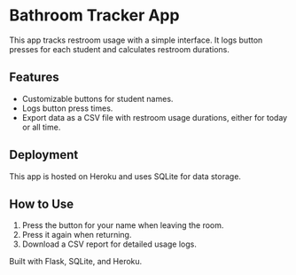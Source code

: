 # Bathroom Tracker App

This app tracks restroom usage with a simple interface. It logs button presses for each student and calculates restroom durations.

## Features

- Customizable buttons for student names.
- Logs button press times.
- Export data as a CSV file with restroom usage durations, either for today or all time.

## Deployment

This app is hosted on Heroku and uses SQLite for data storage.

## How to Use

1. Press the button for your name when leaving the room.
2. Press it again when returning.
3. Download a CSV report for detailed usage logs.

Built with Flask, SQLite, and Heroku.

